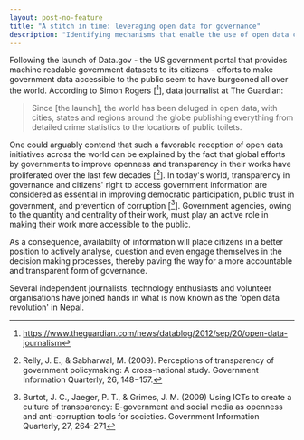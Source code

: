 ```yaml
---
layout: post-no-feature
title: "A stitch in time: leveraging open data for governance"
description: "Identifying mechanisms that enable the use of open data could be key to achieving government accountability and transparency." 
---
```


Following the launch of Data.gov - the US government portal that provides machine readable government datasets to its citizens - efforts to make government data accessible to the public seem to have burgeoned all over the world. According to Simon Rogers [[^1]], data journalist at The Guardian: 

<blockquote class="quote-custom">
<p>
 Since [the launch], the world has been deluged in open data, with cities, states and regions around the globe publishing everything from detailed crime statistics to the locations of public toilets.  
</p>	
</blockquote>


One could arguably contend that such a favorable reception of open data initiatives across the world can be explained by the fact that global efforts by governments to improve openness and transparency in their works have proliferated over the last few decades [[^2]]. In today's world, transparency in governance and citizens' right to access government information are considered as essential in improving democratic participation, public trust in government, and prevention of corruption [[^3]]. Government agencies, owing to the quantity and centrality of their work, must play an active role in making their work more accessible to the public. 

As a consequence, availabilty of information will place citizens in a better position to actively analyse, question and even engage themselves in the decision making processes, thereby paving the way for a more accountable and transparent form of governance.

Several independent journalists, technology enthusiasts and volunteer organisations have joined hands in what is now known as the 'open data revolution' in Nepal. 


[^1]: https://www.theguardian.com/news/datablog/2012/sep/20/open-data-journalism
[^2]: Relly, J. E., & Sabharwal, M. (2009). Perceptions of transparency of government policymaking: A cross-national study. Government Information Quarterly, 26, 148−157.
[^3]: Burtot, J. C., Jaeger, P. T., & Grimes, J. M. (2009) Using ICTs to create a culture of transparency: E-government and social media as openness and anti-corruption tools for societies. Government Information Quarterly, 27, 264–271